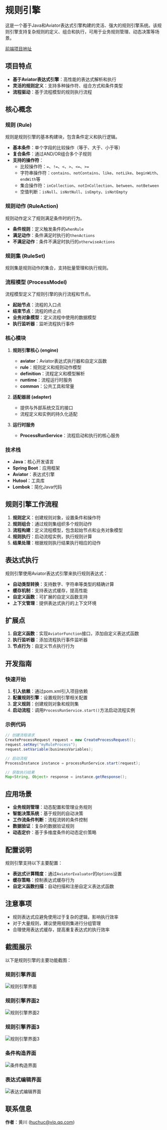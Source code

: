 # 规则引擎

这是一个基于Java和Aviator表达式引擎构建的灵活、强大的规则引擎系统。该规则引擎支持复杂规则的定义、组合和执行，可用于业务规则管理、动态决策等场景。

[前端项目地址](https://github.com/threefish/rule-engine-web)

## 项目特点

- **基于Aviator表达式引擎**：高性能的表达式解析和执行
- **灵活的规则定义**：支持多种操作符、组合方式和条件类型
- **流程驱动**：基于流程模型的规则执行流程

## 核心概念

### 规则 (Rule)
规则是规则引擎的基本构建块，包含条件定义和执行逻辑。

- **基本条件**：单个字段的比较操作（等于、大于、小于等）
- **复合条件**：通过AND/OR组合多个子规则
- **支持的操作符**：
  - 比较操作符：`=`、`!=`、`<`、`>`、`<=`、`>=`
  - 字符串操作符：`contains`、`notContains`、`like`、`notLike`、`beginWith`、`endWith`等
  - 集合操作符：`inCollection`、`notInCollection`、`between`、`notBetween`
  - 空值判断：`isNull`、`isNotNull`、`isEmpty`、`isNotEmpty`

### 规则动作 (RuleAction)
规则动作定义了规则满足条件时的行为。

- **条件规则**：定义触发条件的`whenRule`
- **满足动作**：条件满足时执行的`thenActions`
- **不满足动作**：条件不满足时执行的`otherwiseActions`

### 规则集 (RuleSet)
规则集是规则动作的集合，支持批量管理和执行规则。

### 流程模型 (ProcessModel)
流程模型定义了规则引擎的执行流程和节点。

- **起始节点**：流程的入口点
- **结束节点**：流程的终止点
- **业务对象模型**：定义流程中使用的数据模型
- **执行监听器**：监听流程执行事件


### 核心模块

1. **规则引擎核心 (engine)**
   - **aviator**：Aviator表达式执行器和自定义函数
   - **rule**：规则定义和规则动作模型
   - **definition**：流程定义和模型解析
   - **runtime**：流程运行时服务
   - **common**：公共工具和常量

2. **适配器层 (adapter)**
   - 提供与外部系统交互的接口
   - 流程定义和实例的持久化适配

3. **运行时服务**
   - **ProcessRunService**：流程启动和执行的核心服务

### 技术栈

- **Java**：核心开发语言
- **Spring Boot**：应用框架
- **Aviator**：表达式引擎
- **Hutool**：工具库
- **Lombok**：简化Java代码

## 规则引擎工作流程

1. **规则定义**：创建规则对象，设置条件和操作符
2. **规则组合**：通过规则集组织多个规则动作
3. **流程构建**：定义流程模型，包含起始节点和业务对象模型
4. **规则执行**：启动流程实例，执行规则计算
5. **结果处理**：根据规则执行结果执行相应的动作

## 表达式执行

规则引擎使用Aviator表达式引擎来执行规则表达式：

- **自动类型转换**：支持数字、字符串等类型的精确计算
- **缓存机制**：支持表达式缓存，提高性能
- **自定义函数**：可扩展的自定义函数支持
- **上下文管理**：提供表达式执行的上下文环境

## 扩展点

1. **自定义函数**：实现`AviatorFunction`接口，添加自定义表达式函数
2. **执行监听器**：添加流程执行事件监听器
3. **节点行为**：自定义节点执行行为

## 开发指南

### 快速开始

1. **引入依赖**：通过pom.xml引入项目依赖
2. **配置规则引擎**：设置规则引擎相关配置
3. **定义规则**：创建规则对象和规则集
4. **启动流程**：调用`ProcessRunService.start()`方法启动流程实例

### 示例代码

```java
// 创建流程请求
CreateProcessRequest request = new CreateProcessRequest();
request.setKey("myRuleProcess");
request.setVariable(businessVariables);

// 启动流程
ProcessInstance instance = processRunService.start(request);

// 获取执行结果
Map<String, Object> response = instance.getResponse();
```

## 应用场景

- **业务规则管理**：动态配置和管理业务规则
- **智能决策系统**：基于规则的自动决策
- **工作流条件判断**：流程流转的条件控制
- **数据验证**：复杂的数据验证规则
- **动态定价**：基于多维度条件的动态定价策略

## 配置说明

规则引擎支持以下主要配置：

- **表达式计算精度**：通过`AviatorEvaluator`的`Options`设置
- **缓存策略**：控制表达式缓存行为
- **自定义函数扫描**：自动扫描和注册自定义表达式函数

## 注意事项

- 规则表达式应避免使用过于复杂的逻辑，影响执行效率
- 对于大量规则，建议使用规则集进行分组管理
- 合理使用表达式缓存，提高重复表达式的执行效率

## 截图展示

以下是规则引擎的主要功能截图：

### 规则引擎界面

![规则引擎界面](screenshot/规则引擎.png)

### 规则引擎界面2

![规则引擎界面2](screenshot/规则引擎2.png)

### 规则引擎界面3

![规则引擎界面3](screenshot/规则引擎3.png)

### 条件构造界面

![条件构造界面](screenshot/条件构造.png)

### 表达式编辑界面

![表达式编辑界面](screenshot/编辑表达式.png)

## 联系信息

**作者**：黄川 (huchuc@vip.qq.com)

